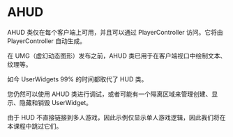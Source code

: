 # AHUD

AHUD 类仅在每个客户端上可用，并且可以通过 PlayerController 访问。它将由 PlayerController 自动生成。

在 UMG（虚幻动态图形）发布之前，AHUD 类已用于在客户端视口中绘制文本、纹理等。

如今 UserWidgets 99% 的时间都取代了 HUD 类。

您仍然可以使用 AHUD 类进行调试，或者可能有一个隔离区域来管理创建、显示、隐藏和销毁 UserWidget。

由于 HUD 不直接链接到多人游戏，因此示例仅显示单人游戏逻辑，因此我们将在本课程中跳过它们。
